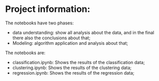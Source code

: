 # Project information:

The notebooks have two phases:
- data understanding: show all analysis about the data, and in the final there also the conclusions about that;
- Modeling: algorithm application and analysis about that;

The notebooks are:
- classification.ipynb: Shows the results of the classification data;
- clustering.ipynb: Shows the results of the clustering data;
- regression.ipynb: Shows the results of the regression data;
